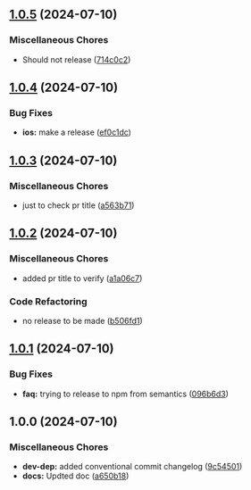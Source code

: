 ## [1.0.5](https://github.com/AppiumTestDistribution/test-npm-release/compare/v1.0.4...v1.0.5) (2024-07-10)

### Miscellaneous Chores

* Should not release ([714c0c2](https://github.com/AppiumTestDistribution/test-npm-release/commit/714c0c27aabaa9ff5ac7dbfc78652e5b94f7e8f9))

## [1.0.4](https://github.com/AppiumTestDistribution/test-npm-release/compare/v1.0.3...v1.0.4) (2024-07-10)

### Bug Fixes

* **ios:** make a release ([ef0c1dc](https://github.com/AppiumTestDistribution/test-npm-release/commit/ef0c1dc7fea271437010ba4bf711d98837d6e6b3))

## [1.0.3](https://github.com/AppiumTestDistribution/test-npm-release/compare/v1.0.2...v1.0.3) (2024-07-10)

### Miscellaneous Chores

* just to check pr title ([a563b71](https://github.com/AppiumTestDistribution/test-npm-release/commit/a563b7123b15beaf73b679eb287a5fed7ab8b973))

## [1.0.2](https://github.com/AppiumTestDistribution/test-npm-release/compare/v1.0.1...v1.0.2) (2024-07-10)

### Miscellaneous Chores

* added pr title to verify ([a1a06c7](https://github.com/AppiumTestDistribution/test-npm-release/commit/a1a06c7a680ee73c8d4e124e46802c777dbdbdc7))

### Code Refactoring

* no release to be made ([b506fd1](https://github.com/AppiumTestDistribution/test-npm-release/commit/b506fd12fea1001ff0c0f2d3e7a682d3f3552a35))

## [1.0.1](https://github.com/AppiumTestDistribution/test-npm-release/compare/v1.0.0...v1.0.1) (2024-07-10)

### Bug Fixes

* **faq:** trying to release to npm from semantics ([096b6d3](https://github.com/AppiumTestDistribution/test-npm-release/commit/096b6d32d4e170e755ebc36acb4d6f998a88286d))

## 1.0.0 (2024-07-10)

### Miscellaneous Chores

* **dev-dep:** added conventional commit changelog ([9c54501](https://github.com/AppiumTestDistribution/test-npm-release/commit/9c545011775cd774c4321a2f6615ad3982ffd9b1))
* **docs:** Updted doc ([a650b18](https://github.com/AppiumTestDistribution/test-npm-release/commit/a650b180b239f3143831a57b7d0f0e26f0209955))
